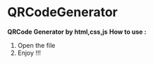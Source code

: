 # QRCodeGenerator
**QRCode Generator by html,css,js**
**How to use :**
1. Open the file
2. Enjoy !!!
